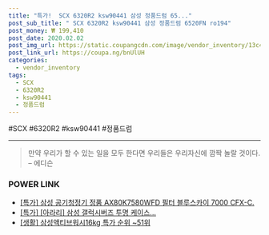 ```yaml
--- 
title: "특가!  SCX 6320R2 ksw90441 삼성 정품드럼 65..." 
post_sub_title: " SCX 6320R2 ksw90441 삼성 정품드럼 6520FN ro194" 
post_money: ₩ 199,410 
post_date: 2020.02.02 
post_img_url: https://static.coupangcdn.com/image/vendor_inventory/13c4/e9c37cdca6290527e2b157633344cc7c0671ef63736294aa8417942287a0.jpg 
post_link_url: https://coupa.ng/bnUlUH 
categories: 
  - vendor_inventory 
tags: 
  - SCX 
  - 6320R2 
  - ksw90441 
  - 정품드럼 
--- 
```

  #SCX #6320R2 #ksw90441 #정품드럼 
<hr> 

> 만약 우리가 할 수 있는 일을 모두 한다면 우리들은 우리자신에 깜짝 놀랄 것이다. – 에디슨 


### POWER LINK

* <a href="https://blog.naver.com/sakai111/221791684756" target="_blank">[특가] 삼성 공기청정기 정품 AX80K7580WFD 필터 블루스카이 7000 CFX-C.</a>
* <a href="https://blog.naver.com/sakai111/221787329719" target="_blank">[특가] [아라리] 삼성 갤럭시버즈 투명 케이스...</a>
* <a href="https://blog.naver.com/sakai111/221793574499" target="_blank"> [생활] 삼성액티브워시16kg 특가 순위 ~51위</a>
